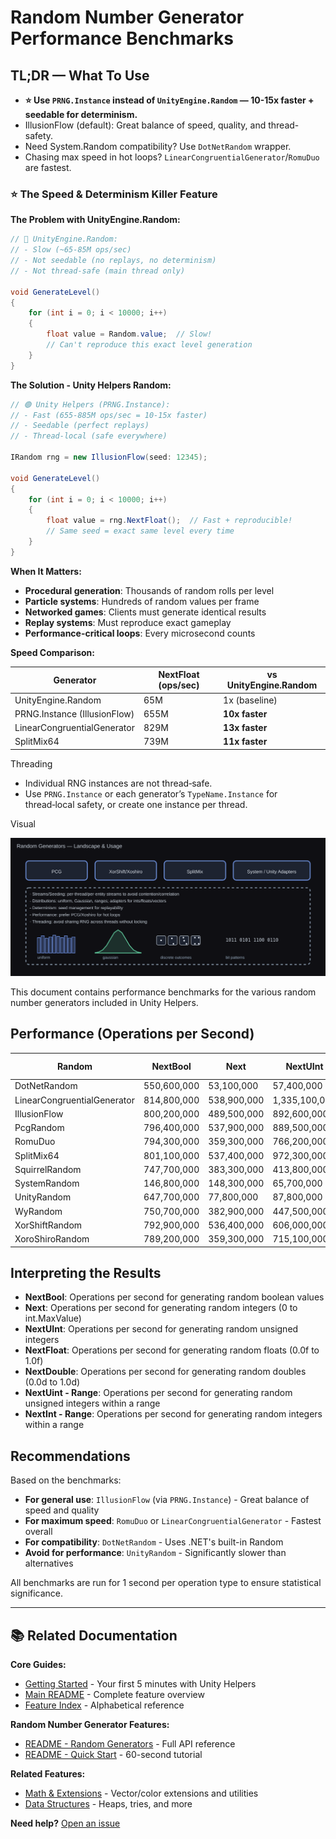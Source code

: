 # Random Number Generator Performance Benchmarks

## TL;DR — What To Use

- **⭐ Use `PRNG.Instance` instead of `UnityEngine.Random` — 10-15x faster + seedable for determinism.**
- IllusionFlow (default): Great balance of speed, quality, and thread-safety.
- Need System.Random compatibility? Use `DotNetRandom` wrapper.
- Chasing max speed in hot loops? `LinearCongruentialGenerator`/`RomuDuo` are fastest.

### ⭐ The Speed & Determinism Killer Feature

**The Problem with UnityEngine.Random:**

```csharp
// 🔴 UnityEngine.Random:
// - Slow (~65-85M ops/sec)
// - Not seedable (no replays, no determinism)
// - Not thread-safe (main thread only)

void GenerateLevel()
{
    for (int i = 0; i < 10000; i++)
    {
        float value = Random.value;  // Slow!
        // Can't reproduce this exact level generation
    }
}
```

**The Solution - Unity Helpers Random:**

```csharp
// 🟢 Unity Helpers (PRNG.Instance):
// - Fast (655-885M ops/sec = 10-15x faster)
// - Seedable (perfect replays)
// - Thread-local (safe everywhere)

IRandom rng = new IllusionFlow(seed: 12345);

void GenerateLevel()
{
    for (int i = 0; i < 10000; i++)
    {
        float value = rng.NextFloat();  // Fast + reproducible!
        // Same seed = exact same level every time
    }
}
```

**When It Matters:**

- **Procedural generation**: Thousands of random rolls per level
- **Particle systems**: Hundreds of random values per frame
- **Networked games**: Clients must generate identical results
- **Replay systems**: Must reproduce exact gameplay
- **Performance-critical loops**: Every microsecond counts

**Speed Comparison:**

| Generator                    | NextFloat (ops/sec) | vs UnityEngine.Random |
| ---------------------------- | ------------------- | --------------------- |
| UnityEngine.Random           | 65M                 | 1x (baseline)         |
| PRNG.Instance (IllusionFlow) | 655M                | **10x faster**        |
| LinearCongruentialGenerator  | 829M                | **13x faster**        |
| SplitMix64                   | 739M                | **11x faster**        |

Threading

- Individual RNG instances are not thread‑safe.
- Use `PRNG.Instance` or each generator’s `TypeName.Instance` for thread‑local safety, or create one instance per thread.

Visual

![Random Generators](Docs/Images/random_generators.svg)

This document contains performance benchmarks for the various random number generators included in Unity Helpers.

## Performance (Operations per Second)

<!-- RANDOM_BENCHMARKS_START -->

| Random                      | NextBool    | Next        | NextUInt      | NextFloat   | NextDouble  | NextUint - Range | NextInt - Range |
| --------------------------- | ----------- | ----------- | ------------- | ----------- | ----------- | ---------------- | --------------- |
| DotNetRandom                | 550,600,000 | 53,100,000  | 57,400,000    | 45,600,000  | 26,900,000  | 53,700,000       | 53,900,000      |
| LinearCongruentialGenerator | 814,800,000 | 538,900,000 | 1,335,100,000 | 184,700,000 | 296,500,000 | 591,500,000      | 508,400,000     |
| IllusionFlow                | 800,200,000 | 489,500,000 | 892,600,000   | 167,600,000 | 268,200,000 | 444,600,000      | 396,100,000     |
| PcgRandom                   | 796,400,000 | 537,900,000 | 889,500,000   | 184,300,000 | 291,400,000 | 456,500,000      | 412,000,000     |
| RomuDuo                     | 794,300,000 | 359,300,000 | 766,200,000   | 167,200,000 | 191,600,000 | 446,000,000      | 397,600,000     |
| SplitMix64                  | 801,100,000 | 537,400,000 | 972,300,000   | 183,800,000 | 296,600,000 | 487,500,000      | 446,600,000     |
| SquirrelRandom              | 747,700,000 | 383,300,000 | 413,800,000   | 172,300,000 | 204,800,000 | 330,200,000      | 314,200,000     |
| SystemRandom                | 146,800,000 | 148,300,000 | 65,700,000    | 132,500,000 | 139,500,000 | 59,800,000       | 61,300,000      |
| UnityRandom                 | 647,700,000 | 77,800,000  | 87,800,000    | 62,100,000  | 39,500,000  | 81,500,000       | 82,400,000      |
| WyRandom                    | 750,700,000 | 382,900,000 | 447,500,000   | 166,800,000 | 191,700,000 | 296,800,000      | 281,100,000     |
| XorShiftRandom              | 792,900,000 | 536,400,000 | 606,000,000   | 184,100,000 | 287,300,000 | 442,800,000      | 391,200,000     |
| XoroShiroRandom             | 789,200,000 | 359,300,000 | 715,100,000   | 167,300,000 | 192,500,000 | 428,900,000      | 383,500,000     |

<!-- RANDOM_BENCHMARKS_END -->

## Interpreting the Results

- **NextBool**: Operations per second for generating random boolean values
- **Next**: Operations per second for generating random integers (0 to int.MaxValue)
- **NextUInt**: Operations per second for generating random unsigned integers
- **NextFloat**: Operations per second for generating random floats (0.0f to 1.0f)
- **NextDouble**: Operations per second for generating random doubles (0.0d to 1.0d)
- **NextUint - Range**: Operations per second for generating random unsigned integers within a range
- **NextInt - Range**: Operations per second for generating random integers within a range

## Recommendations

Based on the benchmarks:

- **For general use**: `IllusionFlow` (via `PRNG.Instance`) - Great balance of speed and quality
- **For maximum speed**: `RomuDuo` or `LinearCongruentialGenerator` - Fastest overall
- **For compatibility**: `DotNetRandom` - Uses .NET's built-in Random
- **Avoid for performance**: `UnityRandom` - Significantly slower than alternatives

All benchmarks are run for 1 second per operation type to ensure statistical significance.

---

## 📚 Related Documentation

**Core Guides:**

- [Getting Started](GETTING_STARTED.md) - Your first 5 minutes with Unity Helpers
- [Main README](../README.md) - Complete feature overview
- [Feature Index](INDEX.md) - Alphabetical reference

**Random Number Generator Features:**

- [README - Random Generators](../README.md#random-number-generators) - Full API reference
- [README - Quick Start](../README.md#random-number-generation) - 60-second tutorial

**Related Features:**

- [Math & Extensions](MATH_AND_EXTENSIONS.md) - Vector/color extensions and utilities
- [Data Structures](DATA_STRUCTURES.md) - Heaps, tries, and more

**Need help?** [Open an issue](https://github.com/wallstop/unity-helpers/issues)

